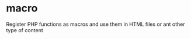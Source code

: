 macro
=====

Register PHP functions as macros and use them in HTML files or ant other type of content
